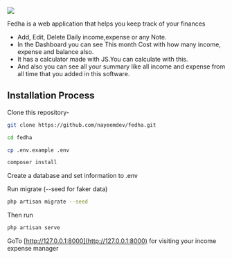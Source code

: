![](https://fedha.co/wp-content/uploads/2021/01/Fedha_Logo_2-09.png)

Fedha is a web application that helps you keep track of your finances

- Add, Edit, Delete Daily income,expense or any Note.
- In the Dashboard you can see This month Cost with how many income, expense and balance also.
- It has a calculator made with JS.You can calculate with this.
- And also you can see all your summary like all income and expense from all time that you added in this software.


## Installation Process

Clone this repository-
```sh
git clone https://github.com/nayeemdev/fedha.git

cd fedha

cp .env.example .env

composer install
```
Create a database and set information to .env


Run migrate (--seed for faker data)
```sh
php artisan migrate --seed
```
Then run 
```sh
php artisan serve
```
GoTo [http://127.0.0.1:8000](http://127.0.0.1:8000) for visiting your income expense manager



